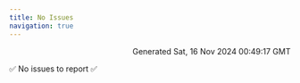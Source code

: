 ```yaml
---
title: No Issues
navigation: true
---
```


<p style="text-align:right;color:#cccs">
Generated Sat, 16 Nov 2024 00:49:17 GMT
</p>
<p>✅ No issues to report ✅</p>



